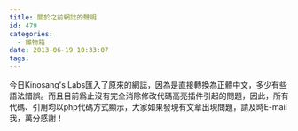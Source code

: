 ```yaml
---
title: 關於之前網誌的聲明
id: 479
categories:
  - 雜物箱
date: 2013-06-19 10:33:07
tags:
---
```


今日Kinosang's Labs匯入了原來的網誌，因為是直接轉換為正體中文，多少有些語法錯誤。而且目前爲止沒有完全消除修改代碼高亮插件引起的問題，因此，所有代碼、引用均以php代碼方式顯示，大家如果發現有文章出現問題，請及時E-mail我，萬分感謝！